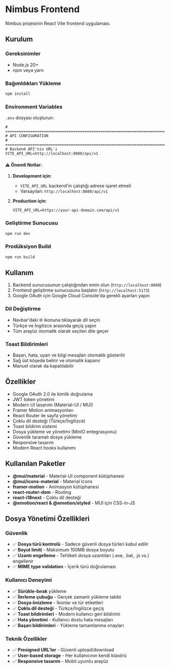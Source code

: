 # Nimbus Frontend

Nimbus projesinin React Vite frontend uygulaması.

## Kurulum

### Gereksinimler

- Node.js 20+
- npm veya yarn

### Bağımlılıkları Yükleme

```bash
npm install
```

### Environment Variables

`.env` dosyası oluşturun:

```env
# =============================================================================
# API CONFIGURATION
# =============================================================================
# Backend API'nin URL'i
VITE_API_URL=http://localhost:8080/api/v1
```

#### ⚠️ Önemli Notlar:

1. **Development için**:
   - `VITE_API_URL` backend'in çalıştığı adrese işaret etmeli
   - Varsayılan: `http://localhost:8080/api/v1`

2. **Production için**:
   ```env
   VITE_API_URL=https://your-api-domain.com/api/v1
   ```

### Geliştirme Sunucusu

```bash
npm run dev
```

### Prodüksiyon Build

```bash
npm run build
```

## Kullanım

1. Backend sunucusunun çalıştığından emin olun (`http://localhost:8080`)
2. Frontend geliştirme sunucusunu başlatın (`http://localhost:5173`)
3. Google OAuth için Google Cloud Console'da gerekli ayarları yapın

### Dil Değiştirme

- Navbar'daki 🌐 ikonuna tıklayarak dil seçin
- Türkçe ve İngilizce arasında geçiş yapın
- Tüm arayüz otomatik olarak seçilen dile geçer

### Toast Bildirimleri

- Başarı, hata, uyarı ve bilgi mesajları otomatik gösterilir
- Sağ üst köşede belirir ve otomatik kapanır
- Manuel olarak da kapatılabilir

## Özellikler

- Google OAuth 2.0 ile kimlik doğrulama
- JWT token yönetimi
- Modern UI tasarımı (Material-UI / MUI)
- Framer Motion animasyonları
- React Router ile sayfa yönetimi
- Çoklu dil desteği (Türkçe/İngilizce)
- Toast bildirim sistemi
- Dosya yükleme ve yönetimi (MinIO entegrasyonu)
- Güvenlik taramalı dosya yükleme
- Responsive tasarım
- Modern React hooks kullanımı

## Kullanılan Paketler

- **@mui/material** - Material-UI component kütüphanesi
- **@mui/icons-material** - Material Icons
- **framer-motion** - Animasyon kütüphanesi
- **react-router-dom** - Routing
- **react-i18next** - Çoklu dil desteği
- **@emotion/react & @emotion/styled** - MUI için CSS-in-JS

## Dosya Yönetimi Özellikleri

### Güvenlik

- ✅ **Dosya türü kontrolü** - Sadece güvenli dosya türleri kabul edilir
- ✅ **Boyut limiti** - Maksimum 100MB dosya boyutu
- ✅ **Uzantı engelleme** - Tehlikeli dosya uzantıları (.exe, .bat, .js vs.) engellenir
- ✅ **MIME type validation** - İçerik türü doğrulaması

### Kullanıcı Deneyimi

- ✅ **Sürükle-bırak** yükleme
- ✅ **İlerleme çubuğu** - Gerçek zamanlı yükleme takibi
- ✅ **Dosya önizleme** - İkonlar ve tür etiketleri
- ✅ **Çoklu dil desteği** - Türkçe/İngilizce geçiş
- ✅ **Toast bildirimleri** - Modern kullanıcı geri bildirimi
- ✅ **Hata yönetimi** - Kullanıcı dostu hata mesajları
- ✅ **Başarı bildirimleri** - Yükleme tamamlanma onayları

### Teknik Özellikler

- ✅ **Presigned URL'ler** - Güvenli upload/download
- ✅ **User-based storage** - Her kullanıcının kendi klasörü
- ✅ **Responsive tasarım** - Mobil uyumlu arayüz
